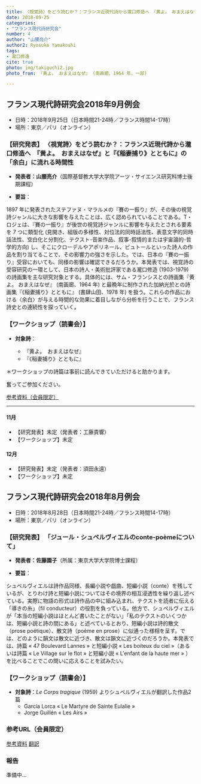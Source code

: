```yaml
---
title: 〈視覚詩〉をどう読むか？：フランス近現代詩から瀧口修造へ　『黄よ。　おまえはなぜ』と『《稲妻捕り》とともに』の「余白」に流れる時間性
date: 2018-09-25
categories:
- "フランス現代詩研究会"
number: 4
author: "山腰亮介"
author2: Ryosuke Yamakoshi
tags: 
- 瀧口修造
cite: true
photo: img/takiguchi2.jpg
photo_from: 『⻩よ。 おまえはなぜ』 (南画廊、1964 年、一部) 

---
```


## フランス現代詩研究会2018年9月例会

- 日時：2018年9月25日（日本時間21-24時／フランス時間14-17時）
- 場所：東京／パリ（オンライン）

### 【研究発表】 〈視覚詩〉をどう読むか？：フランス近現代詩から瀧口修造へ　『黄よ。　おまえはなぜ』と『《稲妻捕り》とともに』の「余白」に流れる時間性

- **発表者：山腰亮介**（国際基督教大学大学院アーツ・サイエンス研究科博士後期課程）


<!--more-->


- **要旨**：

1897 年に発表されたステファヌ・マラルメの『賽の一振り』が、その後の視覚詩ジャンルに大きな影響を与えたことは、広く認められていることである。T・ロジェは、『賽の一振り』が後世の視覚詩ジャンルに影響を与えたとされる要素を 7 つに類型化 (見開き、組版の多様性、対位法的同時話法性、表意文字的同時話法性、空白化と分割化、テクスト-音楽作品、叙事-叙情的または宇宙論的-哲学的方向) し、そこにクローデルやアポリネール、ビュトールといった詩人の作品を割り当てることで、その影響力の強さを示した。では、日本の『賽の一振り』受容においても、同様の影響は確認できるだろうか。本発表では、視覚詩の受容研究の一環として、日本の詩人・美術批評家である瀧口修造 (1903-1979) の詩画集を主な研究対象とする。具体的には、サム・フランシスとの詩画集『⻩よ。 おまえはなぜ』 (南画廊、1964 年) と最晩年に制作された加納光於との詩画集『《稲妻捕り》とともに』 (書肆山田、1978 年) を扱う。これらの作品における〈余白〉が与える時間的な効果に着目しながら分析を行うことで、フランス詩史との連続性を探っていく。

### 【ワークショップ（読書会）】

- **対象詩**：

	- 『黄よ。　おまえはなぜ』
	- 『《稲妻捕り》とともに』

＊ワークショップの詩篇は事前に読んできていただけると助かります。

奮ってご参加ください。

[参考資料（会員限定）](https://groups.google.com/d/msg/poesiecontemporaine/ScV-g37chRc/krT8El6yCAAJ)

---

#### 11月

- 【研究発表】未定（発表者：工藤貴響）
- 【ワークショップ】未定

#### 12月

- 【研究発表】未定（発表者：須田永遠）
- 【ワークショップ】未定

## フランス現代詩研究会2018年8月例会

- 日時：2018年8月28日（日本時間21-24時／フランス時間14-17時）
- 場所：東京／パリ（オンライン）

### 【研究発表】 「ジュール・シュペルヴィエルのconte-poèmeについて」


- **発表者：佐藤園子**（所属：東京大学大学院博士課程）

<!--more-->

- **要旨**：

シュペルヴィエルは詩作品同様、⻑編小説や戯曲、短編小説（conte）を残しているが、とりわけ詩と短編小説についてはその境界の相互浸透性を繰り返し述べている。実際に物語の形式は詩作品の中に組み込まれ、テクストを読者に伝える「導きの糸」（fil conducteur）の役割を負っている。他方で、シュペルヴィエルが「本当の短編小説はほとんど書いたことがない」「私のテクストのいくつかは、短編小説と詩の間にある」と述べているとおり、短編小説は詩的散文（prose poétique）、散文詩（poème en prose）に似通った様相を呈す。では、どのように韻文は散文に近づき、散文は韻文に近づくのだろうか。本発表では、詩篇 « 47 Boulevard Lannes » と短編小説 « Les boiteux du ciel »（あるいは詩篇 « Le Village sur le flot » と短編小説 « L'enfant de la haute mer » ）を比べることでこの問いに応えることを試みたい。

### 【ワークショップ（読書会）】

- **対象詩**：*Le Corps tragique* (1959) よりシュペルヴィエルが翻訳した作品2篇
	- García Lorca « Le Martyre de Sainte Eulalie »
	- Jorge Guillén « Les Airs »

### 参考URL（会員限定）

[参考資料](https://groups.google.com/d/msg/poesiecontemporaine/kXD0CGg1P98/JRAG6H3bDwAJ)
[翻訳](https://groups.google.com/d/msg/poesiecontemporaine/uXbsjWR15BI/CD-p4I5BAwAJ)

### 報告

準備中...
